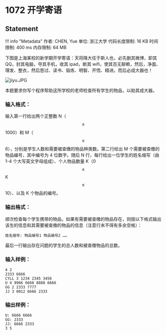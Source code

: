 
# 1072 开学寄语

## Statement

!!! info "Metadata"
    作者: CHEN, Yue
    单位: 浙江大学
    代码长度限制: 16 KB
    时间限制: 400 ms
    内存限制: 64 MB

下图是上海某校的新学期开学寄语：天将降大任于斯人也，必先删其微博，卸其 QQ，封其电脑，夺其手机，收其 ipad，断其 wifi，使其百无聊赖，然后，净面、理发、整衣，然后思过、读书、锻炼、明智、开悟、精进。而后必成大器也！


![jiyu.JPG](~/3b1d9f4a-778b-4942-a9e2-836262f363aa.JPG)


本题要求你写个程序帮助这所学校的老师检查所有学生的物品，以助其成大器。

### 输入格式：

输入第一行给出两个正整数 N（$$\le$$ 1000）和 M（$$\le$$ 6），分别是学生人数和需要被查缴的物品种类数。第二行给出 M 个需要被查缴的物品编号，其中编号为 4 位数字。随后 N 行，每行给出一位学生的姓名缩写（由 1-4 个大写英文字母组成）、个人物品数量 K（0 $$\le$$ K $$\le$$ 10）、以及 K 个物品的编号。

### 输出格式：

顺次检查每个学生携带的物品，如果有需要被查缴的物品存在，则按以下格式输出该生的信息和其需要被查缴的物品的信息（注意行末不得有多余空格）：
```
姓名缩写: 物品编号1 物品编号2 ……
```
最后一行输出存在问题的学生的总人数和被查缴物品的总数。

### 输入样例：
```plaintext
4 2
2333 6666
CYLL 3 1234 2345 3456
U 4 9966 6666 8888 6666
GG 2 2333 7777
JJ 3 0012 6666 2333
```

### 输出样例：
```plaintext
U: 6666 6666
GG: 2333
JJ: 6666 2333
3 5
```


